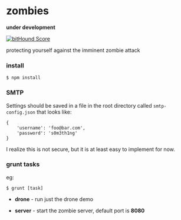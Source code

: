 # zombies

**under development**

[![bitHound Score](https://www.bithound.io/github/spoonben/zombies/badges/score.svg)](https://www.bithound.io/github/spoonben/zombies)

protecting yourself against the imminent zombie attack

### install 
```
$ npm install
```

### SMTP
Settings should be saved in a file in the root directory called ```smtp-config.json``` that looks like:

```
{
	'username': 'foo@bar.com',
	'password': 's0m3th1ng' 
}
```

I realize this is not secure, but it is at least easy to implement for now.

### grunt tasks

eg:  

```
$ grunt [task] 
```

* **drone** - run just the drone demo

* **server** - start the zombie server, default port is **8080**


